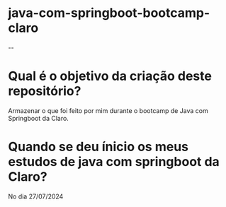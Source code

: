 # java-com-springboot-bootcamp-claro

--

# Qual é o objetivo da criação deste repositório?
Armazenar o que foi feito por mim durante o bootcamp de Java com Springboot da Claro.

# Quando se deu ínicio os meus estudos de java com springboot da Claro?
No dia 27/07/2024

